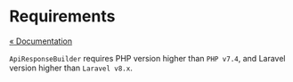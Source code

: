 # Requirements

[&laquo; Documentation](./documents.md)

`ApiResponseBuilder` requires PHP version higher than `PHP v7.4`, and Laravel version higher than `Laravel v8.x`.
